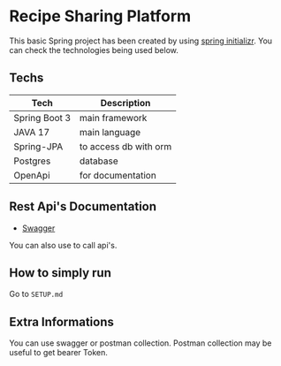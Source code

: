 # Recipe Sharing Platform

This basic Spring project has been created by using [spring initializr](https://start.spring.io/). You can check the technologies being used below.

## Techs

| Tech          | Description           |
| ------------- | --------------------- |
| Spring Boot 3 | main framework        |
| JAVA 17       | main language         |
| Spring-JPA    | to access db with orm |
| Postgres      | database              |
| OpenApi       | for documentation     |

## Rest Api's Documentation

- [Swagger](http://localhost:8080/swagger-ui/index.html)

You can also use to call api's.

## How to simply run

Go to `SETUP.md`

## Extra Informations

You can use swagger or postman collection. Postman collection may be useful to get bearer Token.
